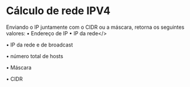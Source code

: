 <h1>Cálculo de rede IPV4</h1>

<span>Enviando o IP juntamente com o CIDR ou a máscara, retorna os seguintes valores:</span>
<span>• Endereço de IP</span>
<span>• IP da rede</<span>>
<p>• IP da rede e de broadcast</p>
<p>• número total de hosts </p>
<p>• Máscara</p>
<p>• CIDR</p>